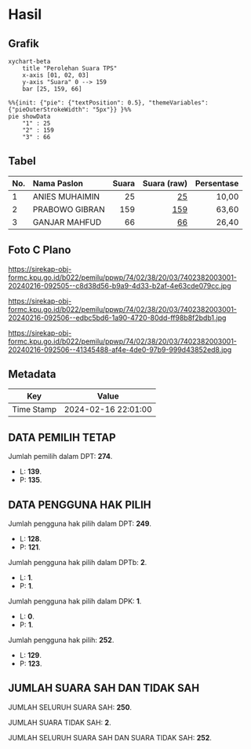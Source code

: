 # Hasil

## Grafik

```mermaid
xychart-beta
    title "Perolehan Suara TPS"
    x-axis [01, 02, 03]
    y-axis "Suara" 0 --> 159
    bar [25, 159, 66]
```

```mermaid
%%{init: {"pie": {"textPosition": 0.5}, "themeVariables": {"pieOuterStrokeWidth": "5px"}} }%%
pie showData
    "1" : 25
    "2" : 159
    "3" : 66
```

## Tabel

| No. | Nama Paslon    | Suara | Suara (raw) | Persentase |
|:--- |:-------------- | -----:| -----------:| ----------:|
| 1   | ANIES MUHAIMIN | 25    | [25][p-1]   | 10,00      |
| 2   | PRABOWO GIBRAN | 159   | [159][p-2]  | 63,60      |
| 3   | GANJAR MAHFUD  | 66    | [66][p-3]   | 26,40      |


[p-1]: https://github.com/gigit-pemilu/pemilu-2024-74-sulawesi-tenggara/blob/main/pilpres/hitung-suara/sub/74-sulawesi-tenggara/sub/02-konawe/sub/38-padangguni/sub/2003-sambaosu/sub/001-tps/sub/paslon-1.txt
[p-2]: https://github.com/gigit-pemilu/pemilu-2024-74-sulawesi-tenggara/blob/main/pilpres/hitung-suara/sub/74-sulawesi-tenggara/sub/02-konawe/sub/38-padangguni/sub/2003-sambaosu/sub/001-tps/sub/paslon-2.txt
[p-3]: https://github.com/gigit-pemilu/pemilu-2024-74-sulawesi-tenggara/blob/main/pilpres/hitung-suara/sub/74-sulawesi-tenggara/sub/02-konawe/sub/38-padangguni/sub/2003-sambaosu/sub/001-tps/sub/paslon-3.txt

## Foto C Plano

https://sirekap-obj-formc.kpu.go.id/b022/pemilu/ppwp/74/02/38/20/03/7402382003001-20240216-092505--c8d38d56-b9a9-4d33-b2af-4e63cde079cc.jpg

https://sirekap-obj-formc.kpu.go.id/b022/pemilu/ppwp/74/02/38/20/03/7402382003001-20240216-092506--edbc5bd6-1a90-4720-80dd-ff98b8f2bdb1.jpg

https://sirekap-obj-formc.kpu.go.id/b022/pemilu/ppwp/74/02/38/20/03/7402382003001-20240216-092506--41345488-af4e-4de0-97b9-999d43852ed8.jpg


## Metadata

| Key        | Value               |
| ---------- | ------------------- |
| Time Stamp | 2024-02-16 22:01:00 |


## DATA PEMILIH TETAP

Jumlah pemilih dalam DPT: **274**.
 * L: **139**.
 * P: **135**.

## DATA PENGGUNA HAK PILIH

Jumlah pengguna hak pilih dalam DPT: **249**.
 * L: **128**.
 * P: **121**.

Jumlah pengguna hak pilih dalam DPTb: **2**.
 * L: **1**.
 * P: **1**.

Jumlah pengguna hak pilih dalam DPK: **1**.
 * L: **0**.
 * P: **1**.

Jumlah pengguna hak pilih: **252**.
 * L: **129**.
 * P: **123**.

## JUMLAH SUARA SAH DAN TIDAK SAH

JUMLAH SELURUH SUARA SAH: **250**.

JUMLAH SUARA TIDAK SAH: **2**.

JUMLAH SELURUH SUARA SAH DAN SUARA TIDAK SAH: **252**.


